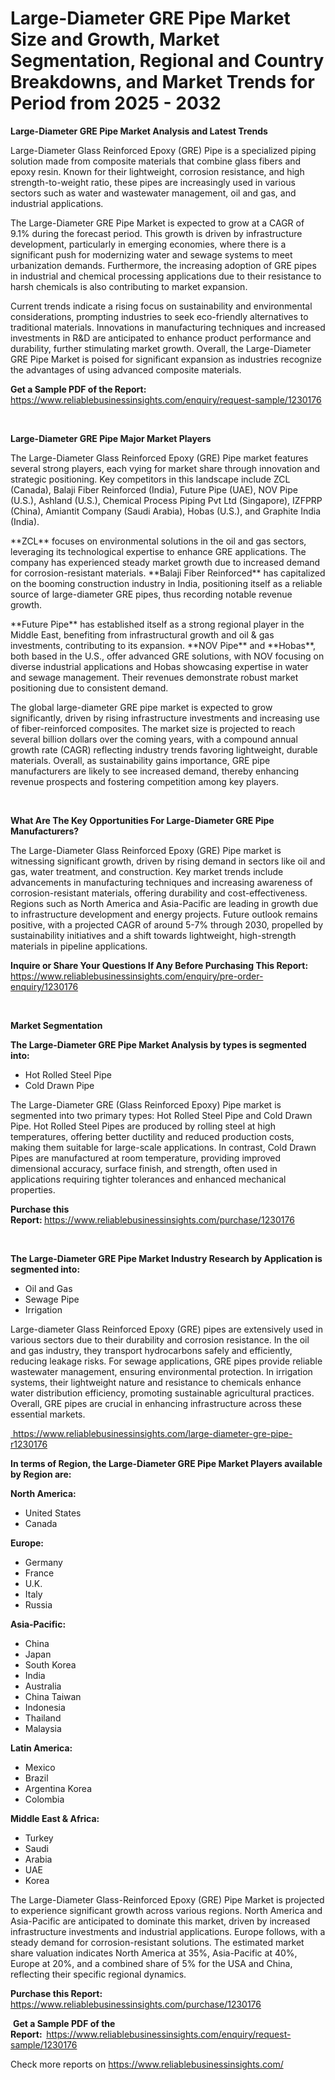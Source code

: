 <p><h1>Large-Diameter GRE Pipe Market Size and Growth, Market Segmentation, Regional and Country Breakdowns, and Market Trends for Period from 2025 -  2032</h1></p><p><strong>Large-Diameter GRE Pipe Market Analysis and Latest Trends</strong></p>
<p><p>Large-Diameter Glass Reinforced Epoxy (GRE) Pipe is a specialized piping solution made from composite materials that combine glass fibers and epoxy resin. Known for their lightweight, corrosion resistance, and high strength-to-weight ratio, these pipes are increasingly used in various sectors such as water and wastewater management, oil and gas, and industrial applications.</p><p>The Large-Diameter GRE Pipe Market is expected to grow at a CAGR of 9.1% during the forecast period. This growth is driven by infrastructure development, particularly in emerging economies, where there is a significant push for modernizing water and sewage systems to meet urbanization demands. Furthermore, the increasing adoption of GRE pipes in industrial and chemical processing applications due to their resistance to harsh chemicals is also contributing to market expansion.</p><p>Current trends indicate a rising focus on sustainability and environmental considerations, prompting industries to seek eco-friendly alternatives to traditional materials. Innovations in manufacturing techniques and increased investments in R&D are anticipated to enhance product performance and durability, further stimulating market growth. Overall, the Large-Diameter GRE Pipe Market is poised for significant expansion as industries recognize the advantages of using advanced composite materials.</p></p>
<p><strong>Get a Sample PDF of the Report:&nbsp;</strong> <a href="https://www.reliablebusinessinsights.com/enquiry/request-sample/1230176?utm_campaign=2094&utm_medium=2&utm_source=Github&utm_content=ia&utm_term=03022025&utm_id=large-diameter-gre-pipe">https://www.reliablebusinessinsights.com/enquiry/request-sample/1230176</a></p>
<p>&nbsp;</p>
<p><strong>Large-Diameter GRE Pipe Major Market Players</strong></p>
<p><p>The Large-Diameter Glass Reinforced Epoxy (GRE) Pipe market features several strong players, each vying for market share through innovation and strategic positioning. Key competitors in this landscape include ZCL (Canada), Balaji Fiber Reinforced (India), Future Pipe (UAE), NOV Pipe (U.S.), Ashland (U.S.), Chemical Process Piping Pvt Ltd (Singapore), IZFPRP (China), Amiantit Company (Saudi Arabia), Hobas (U.S.), and Graphite India (India).</p><p>**ZCL** focuses on environmental solutions in the oil and gas sectors, leveraging its technological expertise to enhance GRE applications. The company has experienced steady market growth due to increased demand for corrosion-resistant materials. **Balaji Fiber Reinforced** has capitalized on the booming construction industry in India, positioning itself as a reliable source of large-diameter GRE pipes, thus recording notable revenue growth.</p><p>**Future Pipe** has established itself as a strong regional player in the Middle East, benefiting from infrastructural growth and oil & gas investments, contributing to its expansion. **NOV Pipe** and **Hobas**, both based in the U.S., offer advanced GRE solutions, with NOV focusing on diverse industrial applications and Hobas showcasing expertise in water and sewage management. Their revenues demonstrate robust market positioning due to consistent demand.</p><p>The global large-diameter GRE pipe market is expected to grow significantly, driven by rising infrastructure investments and increasing use of fiber-reinforced composites. The market size is projected to reach several billion dollars over the coming years, with a compound annual growth rate (CAGR) reflecting industry trends favoring lightweight, durable materials. Overall, as sustainability gains importance, GRE pipe manufacturers are likely to see increased demand, thereby enhancing revenue prospects and fostering competition among key players.</p></p>
<p>&nbsp;</p>
<p><strong>What Are The Key Opportunities For Large-Diameter GRE Pipe Manufacturers?</strong></p>
<p><p>The Large-Diameter Glass Reinforced Epoxy (GRE) Pipe market is witnessing significant growth, driven by rising demand in sectors like oil and gas, water treatment, and construction. Key market trends include advancements in manufacturing techniques and increasing awareness of corrosion-resistant materials, offering durability and cost-effectiveness. Regions such as North America and Asia-Pacific are leading in growth due to infrastructure development and energy projects. Future outlook remains positive, with a projected CAGR of around 5-7% through 2030, propelled by sustainability initiatives and a shift towards lightweight, high-strength materials in pipeline applications.</p></p>
<p><strong>Inquire or Share Your Questions If Any Before Purchasing This Report:</strong> <a href="https://www.reliablebusinessinsights.com/enquiry/pre-order-enquiry/1230176?utm_campaign=2094&utm_medium=2&utm_source=Github&utm_content=ia&utm_term=03022025&utm_id=large-diameter-gre-pipe">https://www.reliablebusinessinsights.com/enquiry/pre-order-enquiry/1230176</a></p>
<p>&nbsp;</p>
<p><strong>Market Segmentation</strong></p>
<p><strong>The Large-Diameter GRE Pipe Market Analysis by types is segmented into:</strong></p>
<p><ul><li>Hot Rolled Steel Pipe</li><li>Cold Drawn Pipe</li></ul></p>
<p><p>The Large-Diameter GRE (Glass Reinforced Epoxy) Pipe market is segmented into two primary types: Hot Rolled Steel Pipe and Cold Drawn Pipe. Hot Rolled Steel Pipes are produced by rolling steel at high temperatures, offering better ductility and reduced production costs, making them suitable for large-scale applications. In contrast, Cold Drawn Pipes are manufactured at room temperature, providing improved dimensional accuracy, surface finish, and strength, often used in applications requiring tighter tolerances and enhanced mechanical properties.</p></p>
<p><strong>Purchase this Report:&nbsp;</strong><a href="https://www.reliablebusinessinsights.com/purchase/1230176?utm_campaign=2094&utm_medium=2&utm_source=Github&utm_content=ia&utm_term=03022025&utm_id=large-diameter-gre-pipe">https://www.reliablebusinessinsights.com/purchase/1230176</a></p>
<p>&nbsp;</p>
<p><strong>The Large-Diameter GRE Pipe Market Industry Research by Application is segmented into:</strong></p>
<p><ul><li>Oil and Gas</li><li>Sewage Pipe</li><li>Irrigation</li></ul></p>
<p><p>Large-diameter Glass Reinforced Epoxy (GRE) pipes are extensively used in various sectors due to their durability and corrosion resistance. In the oil and gas industry, they transport hydrocarbons safely and efficiently, reducing leakage risks. For sewage applications, GRE pipes provide reliable wastewater management, ensuring environmental protection. In irrigation systems, their lightweight nature and resistance to chemicals enhance water distribution efficiency, promoting sustainable agricultural practices. Overall, GRE pipes are crucial in enhancing infrastructure across these essential markets.</p></p>
<p><a href="https://www.reliablebusinessinsights.com/large-diameter-gre-pipe-r1230176?utm_campaign=2094&utm_medium=2&utm_source=Github&utm_content=ia&utm_term=03022025&utm_id=large-diameter-gre-pipe">&nbsp;https://www.reliablebusinessinsights.com/large-diameter-gre-pipe-r1230176</a></p>
<p><strong>In terms of Region, the Large-Diameter GRE Pipe Market Players available by Region are:</strong></p>
<p>
    <p> <strong> North America: </strong>
        <ul>
            <li>United States</li>
            <li>Canada</li>
        </ul>
        </p> 
    <p> <strong> Europe: </strong>
        <ul>
            <li>Germany</li>
            <li>France</li>
            <li>U.K.</li>
            <li>Italy</li>
            <li>Russia</li>
        </ul>
        </p> 
    <p> <strong> Asia-Pacific: </strong>
        <ul>
            <li>China</li>
            <li>Japan</li>
            <li>South Korea</li>
            <li>India</li>
            <li>Australia</li>
            <li>China Taiwan</li>
            <li>Indonesia</li>
            <li>Thailand</li>
            <li>Malaysia</li>
        </ul>
        </p> 
    <p> <strong> Latin America: </strong>
        <ul>
            <li>Mexico</li>
            <li>Brazil</li>
            <li>Argentina Korea</li>
            <li>Colombia</li>
        </ul>
        </p> 
    <p> <strong> Middle East & Africa: </strong>
        <ul>
            <li>Turkey</li>
            <li>Saudi</li>
            <li>Arabia</li>
            <li>UAE</li>
            <li>Korea</li>
        </ul>
    </p>
    </p>
<p><p>The Large-Diameter Glass-Reinforced Epoxy (GRE) Pipe Market is projected to experience significant growth across various regions. North America and Asia-Pacific are anticipated to dominate this market, driven by increased infrastructure investments and industrial applications. Europe follows, with a steady demand for corrosion-resistant solutions. The estimated market share valuation indicates North America at 35%, Asia-Pacific at 40%, Europe at 20%, and a combined share of 5% for the USA and China, reflecting their specific regional dynamics.</p></p>
<p><strong>Purchase this Report: </strong><a href="https://www.reliablebusinessinsights.com/purchase/1230176?utm_campaign=2094&utm_medium=2&utm_source=Github&utm_content=ia&utm_term=03022025&utm_id=large-diameter-gre-pipe">https://www.reliablebusinessinsights.com/purchase/1230176</a></p>
<p>&nbsp;<strong>Get a Sample PDF of the Report:&nbsp;&nbsp;</strong><a href="https://www.reliablebusinessinsights.com/enquiry/request-sample/1230176?utm_campaign=2094&utm_medium=2&utm_source=Github&utm_content=ia&utm_term=03022025&utm_id=large-diameter-gre-pipe">https://www.reliablebusinessinsights.com/enquiry/request-sample/1230176</a></p>
<p><strong></strong></p>
<p>Check more reports on <a href="https://www.reliablebusinessinsights.com/?utm_campaign=2094&utm_medium=2&utm_source=Github&utm_content=ia&utm_term=03022025&utm_id=large-diameter-gre-pipe">https://www.reliablebusinessinsights.com/</a></p>